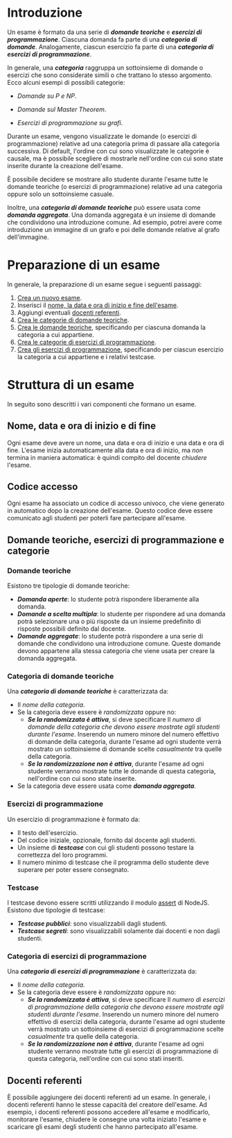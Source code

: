 # Introduzione

Un esame è formato da una serie di ***domande teoriche*** e ***esercizi di programmazione***. Ciascuna domanda  fa parte di una ***categoria di domande***. Analogamente, ciascun esercizio fa parte di una ***categoria di esercizi di programmazione***.

In generale, una ***categoria*** raggruppa un sottoinsieme di domande o esercizi che sono considerate simili o che trattano lo stesso argomento. Ecco alcuni esempi di possibili categorie:

* *Domande su P e NP*.

* *Domande sul Master Theorem*.

* *Esercizi di programmazione su grafi*.

Durante un esame, vengono visualizzate le domande (o esercizi di programmazione) relative ad una categoria prima di passare alla categoria successiva. Di default, l'ordine con cui
sono visualizzate le categorie è causale, ma è possibile scegliere di mostrarle nell'ordine con cui sono state inserite durante la creazione dell'esame.

È possibile decidere se mostrare allo studente durante l'esame tutte le domande teoriche (o esercizi di programmazione) relative ad una categoria oppure solo un sottoinsieme casuale.

Inoltre, una ***categoria di domande teoriche*** può essere usata come ***domanda aggregata***. Una domanda aggregata è un insieme di domande che condividono una introduzione comune. Ad esempio, potrei avere come introduzione un immagine di un grafo e poi delle domande relative al grafo dell'immagine.
# Preparazione di un esame

In generale, la preparazione di un esame segue i seguenti passaggi:

1. [Crea un nuovo esame](/SAI/creare_un_esame/).
2. Inserisci il [nome, la data e ora di inizio e fine dell'esame](#nome-data-e-ora-di-inizio-e-di-fine).
3. Aggiungi eventuali [docenti referenti](#docenti-referenti).
4. [Crea le categorie di domande teoriche](/SAI/creare_categorie/#creare-una-categoria-di-domande-teoriche).
5. [Crea le domande teoriche](/SAI/aggiungere_domande/#aggiungere-una-domanda-teorica), specificando per ciascuna domanda la categoria a cui appartiene.
6. [Crea le categorie di esercizi di programmazione](/SAI/creare_categorie/#creare-una-categoria-di-esercizi-di-programmazione).
7. [Crea gli esercizi di programmazione](/SAI/aggiungere_domande/#aggiungere-un-esercizio-di-programmazione), specificando per ciascun esercizio la categoria a cui appartiene e i relativi testcase.



# Struttura di un esame

In seguito sono descritti i vari componenti che formano un esame.

## Nome, data e ora di inizio e di fine

Ogni esame deve avere un nome, una data e ora di inizio e una data e ora di fine. L'esame inizia automaticamente alla data e ora di inizio, ma 
*non* termina in maniera automatica: è quindi compito del docente *chiudere* l'esame.

## Codice accesso

Ogni esame ha associato un codice di accesso univoco, che viene generato in automatico dopo la creazione dell'esame. Questo codice deve essere comunicato agli studenti per poterli fare partecipare all'esame.

## Domande teoriche, esercizi di programmazione e categorie

### Domande teoriche
Esistono tre tipologie di domande teoriche:

*  ***Domanda aperte***: lo studente potrà rispondere liberamente alla domanda.
* ***Domande a scelta multipla***: lo studente per rispondere ad una domanda potrà selezionare una o più risposte da un insieme predefinito di risposte possibili definito dal docente.
* ***Domande aggregate***: lo studente potrà rispondere a una serie di domande che condividono una introduzione comune. Queste domande devono appartene alla stessa categoria che viene usata per creare la domanda aggregata.

### Categoria di domande teoriche

Una ***categoria di domande teoriche*** è caratterizzata da:

* Il *nome della categoria*.
* Se la categoria deve essere è *randomizzata* oppure no:
	* ***Se la randomizzata è attiva***, si deve specificare Il *numero di domande della categoria che devono essere mostrate agli studenti durante l'esame*. Inserendo un numero minore del numero effettivo di domande della categoria, durante l'esame ad ogni studente verrà mostrato un sottoinsieme di domande scelte *casualmente* tra quelle della categoria.
	* ***Se la randomizzazione non è attiva***, durante l'esame ad ogni studente verranno mostrate tutte le domande di questa categoria, nell'ordine con cui sono state inserite.
* Se la categoria deve essere usata come ***domanda aggregata***. 

### Esercizi di programmazione
Un esercizio di programmazione è formato da:

* Il testo dell'esercizio.
* Del codice iniziale, opzionale, fornito dal docente agli studenti.
* Un insieme di ***testcase*** con cui gli studenti possono testare la correttezza del loro programmi.
* Il numero minimo di testcase che il programma dello studente deve superare per poter essere consegnato.

### Testcase
I testcase devono essere scritti utilizzando il modulo [assert](https://nodejs.org/api/assert.html) di NodeJS. Esistono due tipologie di testcase:

* ***Testcase pubblici***: sono visualizzabili dagli studenti.
* ***Testcase segreti***: sono visualizzabili solamente dai docenti e non dagli studenti.
### Categoria di esercizi di programmazione

Una ***categoria di esercizi di programmazione*** è caratterizzata da:

* Il *nome della categoria*.
* Se la categoria deve essere è *randomizzata* oppure no:
	* ***Se la randomizzata è attiva***, si deve specificare Il *numero di esercizi di programmazione della categoria che devono essere mostrate agli studenti durante l'esame*. Inserendo un numero minore del numero effettivo di esercizi della categoria, durante l'esame ad ogni studente verrà mostrato un sottoinsieme di esercizi di programmazione scelte *casualmente* tra quelle della categoria.
	* ***Se la randomizzazione non è attiva***, durante l'esame ad ogni studente verranno mostrate tutte gli esercizi di programmazione di questa categoria, nell'ordine con cui sono stati inseriti.


## Docenti referenti

È possibile aggiungere dei docenti referenti ad un esame. In generale, i docenti referenti hanno le stesse capacità del creatore dell'esame. 
Ad esempio, i docenti referenti possono accedere all'esame e modificarlo, monitorare l'esame, chiudere le
consegne una volta iniziato l'esame e scaricare gli esami degli studenti che hanno partecipato all'esame.
